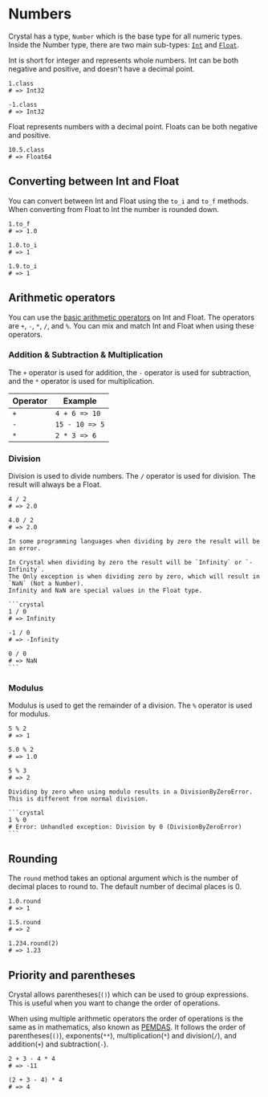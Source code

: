# Numbers

Crystal has a type, `Number` which is the base type for all numeric types.
Inside the Number type, there are two main sub-types: [`Int`][int] and [`Float`][float].

Int is short for integer and represents whole numbers.
Int can be both negative and positive, and doesn't have a decimal point.

```crystal
1.class
# => Int32

-1.class
# => Int32
```

Float represents numbers with a decimal point.
Floats can be both negative and positive.

```crystal
10.5.class
# => Float64
```

## Converting between Int and Float

You can convert between Int and Float using the `to_i` and `to_f` methods.
When converting from Float to Int the number is rounded down.

```crystal
1.to_f
# => 1.0

1.0.to_i
# => 1

1.9.to_i
# => 1
```

## Arithmetic operators

You can use the [basic arithmetic operators][math] on Int and Float.
The operators are `+`, `-`, `*`, `/`, and `%`.
You can mix and match Int and Float when using these operators.

### Addition & Subtraction & Multiplication

The `+` operator is used for addition, the `-` operator is used for subtraction, and the `*` operator is used for multiplication.

| Operator | Example        |
| -------- | -------------- |
| `+`      | `4 + 6 => 10`  |
| `-`      | `15 - 10 => 5` |
| `*`      | `2 * 3 => 6`   |

### Division

Division is used to divide numbers.
The `/` operator is used for division.
The result will always be a Float.

```crystal
4 / 2
# => 2.0

4.0 / 2
# => 2.0
```

~~~~exercism/caution
In some programming languages when dividing by zero the result will be an error.

In Crystal when dividing by zero the result will be `Infinity` or `-Infinity`.
The Only exception is when dividing zero by zero, which will result in `NaN` (Not a Number).
Infinity and NaN are special values in the Float type.

```crystal
1 / 0
# => Infinity

-1 / 0
# => -Infinity

0 / 0
# => NaN
```
~~~~

### Modulus

Modulus is used to get the remainder of a division.
The `%` operator is used for modulus.

```crystal
5 % 2
# => 1

5.0 % 2
# => 1.0

5 % 3
# => 2
```

~~~~exercism/caution
Dividing by zero when using modulo results in a DivisionByZeroError.
This is different from normal division.

```crystal
1 % 0
# Error: Unhandled exception: Division by 0 (DivisionByZeroError)
```
~~~~

## Rounding

The `round` method takes an optional argument which is the number of decimal places to round to.
The default number of decimal places is 0.

```crystal
1.0.round
# => 1

1.5.round
# => 2

1.234.round(2)
# => 1.23
```

## Priority and parentheses

Crystal allows parentheses(`()`) which can be used to group expressions.
This is useful when you want to change the order of operations.

When using multiple arithmetic operators the order of operations is the same as in mathematics, also known as [PEMDAS][pemdas].
It follows the order of parentheses(`()`), exponents(`**`), multiplication(`*`) and division(`/`), and addition(`+`) and subtraction(`-`).

```crystal
2 + 3 - 4 * 4
# => -11

(2 + 3 - 4) * 4
# => 4
```

[pemdas]: https://en.wikipedia.org/wiki/Order_of_operations
[math]: https://crystal-lang.org/reference/latest/tutorials/basics/30_math.html
[int]: https://crystal-lang.org/reference/latest/syntax_and_semantics/literals/integers.html
[float]: https://crystal-lang.org/reference/latest/syntax_and_semantics/literals/floats.html
